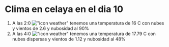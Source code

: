 # Clima en celaya en el dia 10

1. A las 2:0 !["icon weather"](http://openweathermap.org/img/w/04n.png) tenemos una temperatura de 16 C con nubes y  vientos de 2.6 y nubosidad al 90%
1. A las 4:0 !["icon weather"](http://openweathermap.org/img/w/03n.png) tenemos una temperatura de 17.79 C con nubes dispersas y  vientos de 1.12 y nubosidad al 48%
